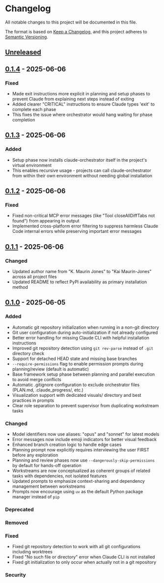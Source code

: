 # Changelog

All notable changes to this project will be documented in this file.

The format is based on [Keep a Changelog](https://keepachangelog.com/en/1.0.0/),
and this project adheres to [Semantic Versioning](https://semver.org/spec/v2.0.0.html).

## [Unreleased]

## [0.1.4] - 2025-06-06

### Fixed
- Made exit instructions more explicit in planning and setup phases to prevent Claude from explaining next steps instead of exiting
- Added clearer "CRITICAL" instructions to ensure Claude types 'exit' to complete each phase
- This fixes the issue where orchestrator would hang waiting for phase completion

## [0.1.3] - 2025-06-06

### Added
- Setup phase now installs claude-orchestrator itself in the project's virtual environment
- This enables recursive usage - projects can call claude-orchestrator from within their own environment without needing global installation

## [0.1.2] - 2025-06-06

### Fixed
- Fixed non-critical MCP error messages (like "Tool closeAllDiffTabs not found") from appearing in output
- Implemented cross-platform error filtering to suppress harmless Claude Code internal errors while preserving important error messages

## [0.1.1] - 2025-06-06

### Changed
- Updated author name from "K. Maurin Jones" to "Kai Maurin-Jones" across all project files
- Updated README to reflect PyPI availability as primary installation method

## [0.1.0] - 2025-06-05

### Added
- Automatic git repository initialization when running in a non-git directory
- Git user configuration during auto-initialization if not already configured
- Better error handling for missing Claude CLI with helpful installation instructions
- Improved git repository detection using `git rev-parse` instead of `.git` directory check
- Support for detached HEAD state and missing base branches
- `--require-permissions` flag to enable permission prompts during planning/review (default is automatic)
- Base framework setup phase between planning and parallel execution to avoid merge conflicts
- Automatic .gitignore configuration to exclude orchestrator files (PLAN.md, .claude_progress/, etc.)
- Visualization support with dedicated visuals/ directory and best practices in prompts
- Clear role separation to prevent supervisor from duplicating workstream tasks

### Changed
- Model identifiers now use aliases: "opus" and "sonnet" for latest models
- Error messages now include emoji indicators for better visual feedback
- Enhanced branch creation logic to handle edge cases
- Planning prompt now explicitly requires interviewing the user FIRST before any exploration
- Planning and review phases now use `--dangerously-skip-permissions` by default for hands-off operation
- Workstreams are now conceptualized as coherent groups of related tasks with dependencies, not isolated features
- Updated prompts to emphasize context-sharing and dependency management between workstreams
- Prompts now encourage using `uv` as the default Python package manager instead of `pip`

### Deprecated

### Removed

### Fixed
- Fixed git repository detection to work with all git configurations including worktrees
- Fixed "No such file or directory" error when Claude CLI is not installed
- Fixed git initialization to only occur when actually not in a git repository

### Security

[unreleased]: https://github.com/kmaurinjones/claude-orchestrator/compare/v0.1.4...HEAD
[0.1.4]: https://github.com/kmaurinjones/claude-orchestrator/compare/v0.1.3...v0.1.4
[0.1.3]: https://github.com/kmaurinjones/claude-orchestrator/compare/v0.1.2...v0.1.3
[0.1.2]: https://github.com/kmaurinjones/claude-orchestrator/compare/v0.1.1...v0.1.2
[0.1.1]: https://github.com/kmaurinjones/claude-orchestrator/compare/v0.1.0...v0.1.1
[0.1.0]: https://github.com/kmaurinjones/claude-orchestrator/releases/tag/v0.1.0